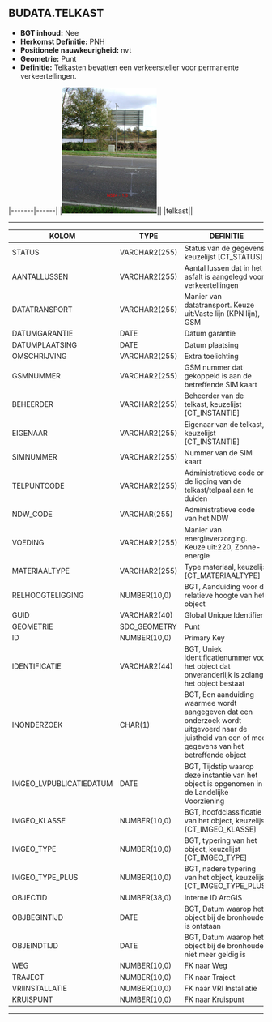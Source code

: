 ﻿## BUDATA.TELKAST


* __BGT inhoud:__ Nee
* __Herkomst Definitie:__ PNH
* __Positionele nauwkeurigheid:__ nvt
* __Geometrie:__ Punt
* __Definitie:__ Telkasten bevatten een verkeersteller voor permanente verkeertellingen. 


|-------|------|
|![telpaal](telkast.png)||
|telkast||

***

|KOLOM                           	|TYPE          	|DEFINITIE|
|------                          	|----          	|-----    |
|STATUS                          	|VARCHAR2(255) 	|Status van de gegevens, keuzelijst [CT_STATUS]|
|AANTALLUSSEN                    	|VARCHAR2(255) 	|Aantal lussen dat in het asfalt is aangelegd voor verkeertellingen|
|DATATRANSPORT                   	|VARCHAR2(255) 	|Manier van datatransport. Keuze uit:Vaste lijn (KPN lijn), GSM|
|DATUMGARANTIE                   	|DATE          	|Datum garantie|
|DATUMPLAATSING                  	|DATE          	|Datum plaatsing|
|OMSCHRIJVING                    	|VARCHAR2(255) 	|Extra toelichting|
|GSMNUMMER                       	|VARCHAR2(255) 	|GSM nummer dat gekoppeld is aan de betreffende SIM kaart|
|BEHEERDER                       	|VARCHAR2(255) 	|Beheerder van de telkast, keuzelijst [CT_INSTANTIE]|
|EIGENAAR                        	|VARCHAR2(255) 	|Eigenaar van de telkast, keuzelijst [CT_INSTANTIE]|
|SIMNUMMER                       	|VARCHAR2(255) 	|Nummer van de SIM kaart|
|TELPUNTCODE                     	|VARCHAR2(255) 	|Administratieve code om de ligging van de telkast/telpaal aan te duiden|
|NDW_CODE							|VARCHAR(255)	|Administratieve code van het NDW|
|VOEDING                         	|VARCHAR2(255) 	|Manier van energieverzorging. Keuze uit:220, Zonne-energie|
|MATERIAALTYPE                   	|VARCHAR2(255)  |Type materiaal, keuzelijst [CT_MATERIAALTYPE]|
|RELHOOGTELIGGING                	|NUMBER(10,0)  	|BGT, Aanduiding voor de relatieve hoogte van het object|
|GUID                            	|VARCHAR2(40)  	|Global Unique Identifier|
|GEOMETRIE                       	|SDO_GEOMETRY  	|Punt|
|ID                              	|NUMBER(10,0)  	|Primary Key|
|IDENTIFICATIE			            |VARCHAR2(44)  	|BGT, Uniek identificatienummer voor het object dat onveranderlijk is zolang het object bestaat|
|INONDERZOEK                        |CHAR(1)       	|BGT, Een aanduiding waarmee wordt aangegeven dat een onderzoek wordt uitgevoerd naar de juistheid van een of meer gegevens van het betreffende object|
|IMGEO_LVPUBLICATIEDATUM            |DATE          	|BGT, Tijdstip waarop deze instantie van het object is opgenomen in de Landelijke Voorziening|
|IMGEO_KLASSE                       |NUMBER(10,0)   |BGT, hoofdclassificatie van het object, keuzelijst [CT_IMGEO_KLASSE]|
|IMGEO_TYPE                         |NUMBER(10,0)   |BGT, typering van het object, keuzelijst [CT_IMGEO_TYPE] |
|IMGEO_TYPE_PLUS                    |NUMBER(10,0)   |BGT, nadere typering van het object, keuzelijst [CT_IMGEO_TYPE_PLUS]|
|OBJECTID                        	|NUMBER(38,0)   |Interne ID ArcGIS|
|OBJBEGINTIJD                    	|DATE          	|BGT, Datum waarop het object bij de bronhouder is ontstaan|
|OBJEINDTIJD                     	|DATE          	|BGT, Datum waarop het object bij de bronhouder niet meer geldig is|
|WEG                             	|NUMBER(10,0)  	|FK naar Weg|
|TRAJECT                         	|NUMBER(10,0)  	|FK naar Traject|
|VRIINSTALLATIE                  	|NUMBER(10,0)  	|FK naar VRI Installatie|
|KRUISPUNT                       	|NUMBER(10,0)  	|FK naar Kruispunt|


***
